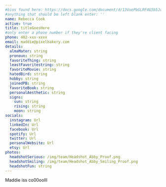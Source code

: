 ```yaml
---
#bios found here: https://docs.google.com/document/d/13UuePbGLRF4G5b5JoEe2Vua3NukZ1-QwRW4Oisnd8lI/edit#
#anything that should be left blank enter: ''
name: Rebecca Cook
active: true
title: titleGoesHere
#only enter a phone number if they're client facing
phone: 402-xxx-xxxx
email: maddie@pixelbakery.com
details:
  almaMater: string
  pronoun: string
  favoriteThing: string
  leastFavoritestring: string
  favoriteMovie: string
  hatedBird: string
  hobby: string
  joinedPB: string
  favoriteBook: string
  personalAesthetic: string
  signs:
    sun: string
    rising: string
    moon: string
socials:
  instagram: Url
  linkedIn: Url
  facebook: Url
  spotify: Url
  twitter: Url
  personalWebsite: Url
  etsy: Url
photos:
  headshotSerious: /img/team/Headshot_Abby_Proof.png
  headshotSmiling: /img/team/Headshot_Abby_Smiling_Proof.png
  headshotFun: string
---
```


Maddie iss co00oolll
